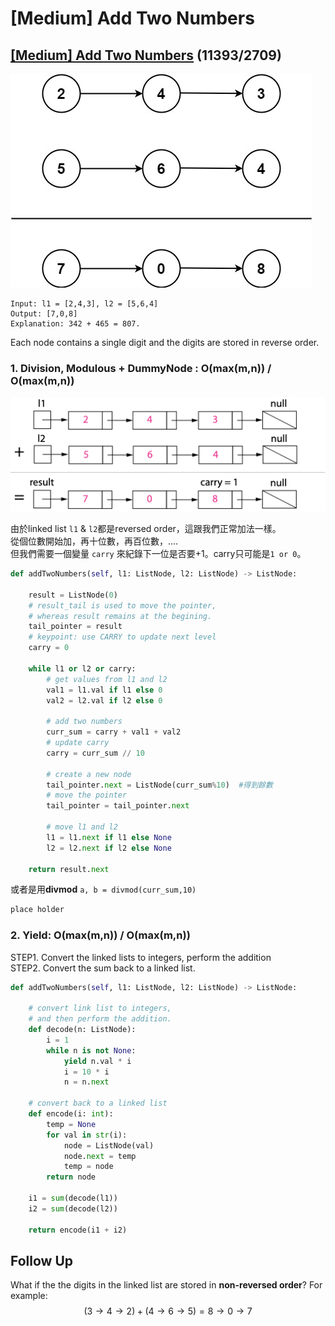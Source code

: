 # \[Medium\] Add Two Numbers

## [\[Medium\] Add Two Numbers](https://leetcode.com/problems/add-two-numbers/)      \(11393/2709\)

![](../../.gitbook/assets/image%20%2881%29.png)

```text
Input: l1 = [2,4,3], l2 = [5,6,4]
Output: [7,0,8]
Explanation: 342 + 465 = 807.
```

Each node contains a single digit and the digits are stored in reverse order.

### 1. Division, Modulous + DummyNode : O\(max\(m,n\)\) / O\(max\(m,n\)\)

![Visualization of the addition of two numbers: 342 + 465 = 807](../../.gitbook/assets/image%20%2885%29.png)

由於linked list `l1` & `l2`都是reversed order，這跟我們正常加法一樣。  
從個位數開始加，再十位數，再百位數，....  
但我們需要一個變量 `carry` 來紀錄下一位是否要+1。carry只可能是`1 or 0`。

```python
def addTwoNumbers(self, l1: ListNode, l2: ListNode) -> ListNode:

    result = ListNode(0)
    # result_tail is used to move the pointer, 
    # whereas result remains at the begining. 
    tail_pointer = result
    # keypoint: use CARRY to update next level 
    carry = 0

    while l1 or l2 or carry:
        # get values from l1 and l2 
        val1 = l1.val if l1 else 0
        val2 = l2.val if l2 else 0
        
        # add two numbers
        curr_sum = carry + val1 + val2
        # update carry
        carry = curr_sum // 10
        
        # create a new node
        tail_pointer.next = ListNode(curr_sum%10)  #得到餘數
        # move the pointer
        tail_pointer = tail_pointer.next

        # move l1 and l2            
        l1 = l1.next if l1 else None
        l2 = l2.next if l2 else None

    return result.next
```

或者是用**divmod** `a, b = divmod(curr_sum,10)` 

```python
place holder
```

### 2. Yield:   O\(max\(m,n\)\) / O\(max\(m,n\)\)

STEP1. Convert the linked lists to integers, perform the addition  
STEP2. Convert the sum back to a linked list.

```python
def addTwoNumbers(self, l1: ListNode, l2: ListNode) -> ListNode:
    
    # convert link list to integers, 
    # and then perform the addition.
    def decode(n: ListNode):
        i = 1
        while n is not None:
            yield n.val * i
            i = 10 * i
            n = n.next
    
    # convert back to a linked list 
    def encode(i: int):
        temp = None
        for val in str(i):
            node = ListNode(val)
            node.next = temp
            temp = node
        return node
    
    i1 = sum(decode(l1))
    i2 = sum(decode(l2))
    
    return encode(i1 + i2)
```

## Follow Up

What if the the digits in the linked list are stored in **non-reversed order**? For example: $$(3 \to 4 \to 2) + (4 \to 6 \to 5) = 8 \to 0 \to 7$$ 

